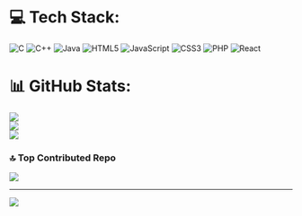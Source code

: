 <!--# 💫 About Me:
 -->


# 💻 Tech Stack:
![C](https://img.shields.io/badge/c-%2300599C.svg?style=for-the-badge&logo=c&logoColor=white) ![C++](https://img.shields.io/badge/c++-%2300599C.svg?style=for-the-badge&logo=c%2B%2B&logoColor=white) ![Java](https://img.shields.io/badge/java-%23ED8B00.svg?style=for-the-badge&logo=openjdk&logoColor=white) ![HTML5](https://img.shields.io/badge/html5-%23E34F26.svg?style=for-the-badge&logo=html5&logoColor=white) ![JavaScript](https://img.shields.io/badge/javascript-%23323330.svg?style=for-the-badge&logo=javascript&logoColor=%23F7DF1E) ![CSS3](https://img.shields.io/badge/css3-%231572B6.svg?style=for-the-badge&logo=css3&logoColor=white) ![PHP](https://img.shields.io/badge/php-%23777BB4.svg?style=for-the-badge&logo=php&logoColor=white) ![React](https://img.shields.io/badge/react-%2320232a.svg?style=for-the-badge&logo=react&logoColor=%2361DAFB)
# 📊 GitHub Stats:
![](https://github-readme-stats.vercel.app/api?username=Udaya-krishna&theme=merko&hide_border=false&include_all_commits=false&count_private=false)<br/>
![](https://github-readme-streak-stats.herokuapp.com/?user=Udaya-krishna&theme=merko&hide_border=false)<br/>
![](https://github-readme-stats.vercel.app/api/top-langs/?username=Udaya-krishna&theme=merko&hide_border=false&include_all_commits=false&count_private=false&layout=compact)


### 🔝 Top Contributed Repo
![](https://github-contributor-stats.vercel.app/api?username=Udaya-krishna&limit=5&theme=dark&combine_all_yearly_contributions=true)

---
[![](https://visitcount.itsvg.in/api?id=Udaya-krishna&icon=0&color=0)](https://visitcount.itsvg.in)

<!-- Proudly created with GPRM ( https://gprm.itsvg.in ) -->

